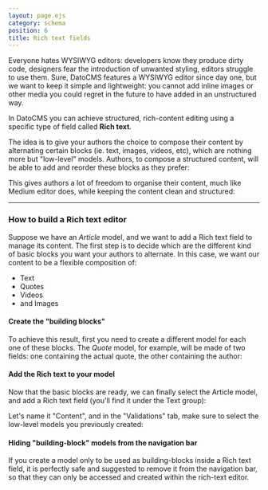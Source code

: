 ```yaml
---
layout: page.ejs
category: schema
position: 6
title: Rich text fields
---
```


Everyone hates WYSIWYG editors: developers know they produce dirty code, designers fear the introduction of unwanted styling, editors struggle to use them. Sure, DatoCMS features a WYSIWYG editor since day one, but we want to keep it simple and lightweight: you cannot add inline images or other media you could regret in the future to have added in an unstructured way.

In DatoCMS you can achieve structured, rich-content editing using a specific type of field called **Rich text**. 

The idea is to give your authors the choice to compose their content by alternating certain blocks (ie. text, images, videos, etc), which are nothing more but "low-level" models. Authors, to compose a structured content, will be able to add and reorder these blocks as they prefer:

This gives authors a lot of freedom to organise their content, much like Medium editor does, while keeping the content clean and structured:

---

### How to build a Rich text editor

Suppose we have an *Article* model, and we want to add a Rich text field to manage its content. The first step is to decide which are the different kind of basic blocks you want your authors to alternate. In this case, we want our content to be a flexible composition of:

* Text
* Quotes
* Videos
* and Images

#### Create the "building blocks"

To achieve this result, first you need to create a different model for each one of these blocks. The *Quote* model, for example, will be made of two fields: one containing the actual quote, the other containing the author:

#### Add the Rich text to your model

Now that the basic blocks are ready, we can finally select the Article model, and add a Rich text field (you'll find it under the Text group):

Let's name it "Content", and in the "Validations" tab, make sure to select the low-level models you previously created:


#### Hiding "building-block" models from the navigation bar

If you create a model only to be used as building-blocks inside a Rich text field, it is perfectly safe and suggested to remove it from the navigation bar, so that they can only be accessed and created within the rich-text editor.
